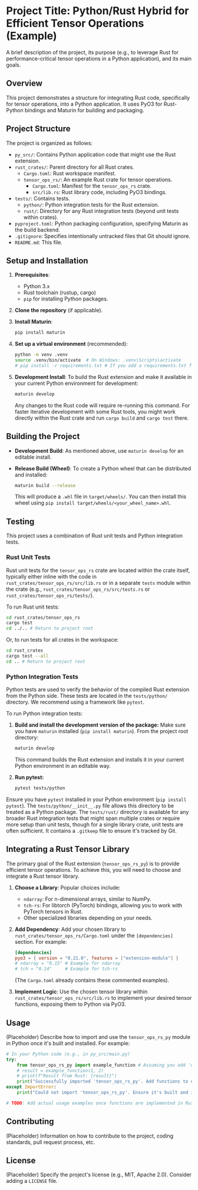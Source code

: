 # Project Title: Python/Rust Hybrid for Efficient Tensor Operations (Example)

A brief description of the project, its purpose (e.g., to leverage Rust for performance-critical tensor operations in a Python application), and its main goals.

## Overview

This project demonstrates a structure for integrating Rust code, specifically for tensor operations, into a Python application. It uses PyO3 for Rust-Python bindings and Maturin for building and packaging.

## Project Structure

The project is organized as follows:

-   `py_src/`: Contains Python application code that might use the Rust extension.
-   `rust_crates/`: Parent directory for all Rust crates.
    -   `Cargo.toml`: Rust workspace manifest.
    -   `tensor_ops_rs/`: An example Rust crate for tensor operations.
        -   `Cargo.toml`: Manifest for the `tensor_ops_rs` crate.
        -   `src/lib.rs`: Rust library code, including PyO3 bindings.
-   `tests/`: Contains tests.
    -   `python/`: Python integration tests for the Rust extension.
    -   `rust/`: Directory for any Rust integration tests (beyond unit tests within crates).
-   `pyproject.toml`: Python packaging configuration, specifying Maturin as the build backend.
-   `.gitignore`: Specifies intentionally untracked files that Git should ignore.
-   `README.md`: This file.

## Setup and Installation

1.  **Prerequisites**:
    *   Python 3.x
    *   Rust toolchain (rustup, cargo)
    *   `pip` for installing Python packages.

2.  **Clone the repository** (if applicable).

3.  **Install Maturin**:
    ```bash
    pip install maturin
    ```

4.  **Set up a virtual environment** (recommended):
    ```bash
    python -m venv .venv
    source .venv/bin/activate  # On Windows: .venv\Scripts\activate
    # pip install -r requirements.txt # If you add a requirements.txt for Python deps
    ```

5.  **Development Install**:
    To build the Rust extension and make it available in your current Python environment for development:
    ```bash
    maturin develop
    ```
    Any changes to the Rust code will require re-running this command. For faster iterative development with some Rust tools, you might work directly within the Rust crate and run `cargo build` and `cargo test` there.

## Building the Project

-   **Development Build**:
    As mentioned above, use `maturin develop` for an editable install.

-   **Release Build (Wheel)**:
    To create a Python wheel that can be distributed and installed:
    ```bash
    maturin build --release
    ```
    This will produce a `.whl` file in `target/wheels/`. You can then install this wheel using `pip install target/wheels/<your_wheel_name>.whl`.

## Testing

This project uses a combination of Rust unit tests and Python integration tests.

### Rust Unit Tests

Rust unit tests for the `tensor_ops_rs` crate are located within the crate itself, typically either inline with the code in `rust_crates/tensor_ops_rs/src/lib.rs` or in a separate `tests` module within the crate (e.g., `rust_crates/tensor_ops_rs/src/tests.rs` or `rust_crates/tensor_ops_rs/tests/`).

To run Rust unit tests:
```bash
cd rust_crates/tensor_ops_rs
cargo test
cd ../.. # Return to project root
```
Or, to run tests for all crates in the workspace:
```bash
cd rust_crates
cargo test --all
cd .. # Return to project root
```

### Python Integration Tests

Python tests are used to verify the behavior of the compiled Rust extension from the Python side. These tests are located in the `tests/python/` directory. We recommend using a framework like `pytest`.

To run Python integration tests:

1.  **Build and install the development version of the package:**
    Make sure you have `maturin` installed (`pip install maturin`).
    From the project root directory:
    ```bash
    maturin develop
    ```
    This command builds the Rust extension and installs it in your current Python environment in an editable way.

2.  **Run pytest:**
    ```bash
    pytest tests/python
    ```

Ensure you have `pytest` installed in your Python environment (`pip install pytest`).
The `tests/python/__init__.py` file allows this directory to be treated as a Python package.
The `tests/rust/` directory is available for any broader Rust integration tests that might span multiple crates or require more setup than unit tests, though for a single library crate, unit tests are often sufficient. It contains a `.gitkeep` file to ensure it's tracked by Git.

## Integrating a Rust Tensor Library

The primary goal of the Rust extension (`tensor_ops_rs_py`) is to provide efficient tensor operations. To achieve this, you will need to choose and integrate a Rust tensor library.

1.  **Choose a Library**: Popular choices include:
    *   `ndarray`: For n-dimensional arrays, similar to NumPy.
    *   `tch-rs`: For libtorch (PyTorch) bindings, allowing you to work with PyTorch tensors in Rust.
    *   Other specialized libraries depending on your needs.

2.  **Add Dependency**: Add your chosen library to `rust_crates/tensor_ops_rs/Cargo.toml` under the `[dependencies]` section. For example:
    ```toml
    [dependencies]
    pyo3 = { version = "0.21.0", features = ["extension-module"] }
    # ndarray = "0.15" # Example for ndarray
    # tch = "0.14"     # Example for tch-rs
    ```
    (The `Cargo.toml` already contains these commented examples).

3.  **Implement Logic**: Use the chosen tensor library within `rust_crates/tensor_ops_rs/src/lib.rs` to implement your desired tensor functions, exposing them to Python via PyO3.

## Usage

(Placeholder)
Describe how to import and use the `tensor_ops_rs_py` module in Python once it's built and installed. For example:

```python
# In your Python code (e.g., in py_src/main.py)
try:
    from tensor_ops_rs_py import example_function # Assuming you add 'example_function'
    # result = example_function(1, 2)
    # print(f"Result from Rust: {result}")
    print("Successfully imported 'tensor_ops_rs_py'. Add functions to use it!")
except ImportError:
    print("Could not import 'tensor_ops_rs_py'. Ensure it's built and installed.")

# TODO: Add actual usage examples once functions are implemented in Rust.
```

## Contributing

(Placeholder)
Information on how to contribute to the project, coding standards, pull request process, etc.

## License

(Placeholder)
Specify the project's license (e.g., MIT, Apache 2.0). Consider adding a `LICENSE` file.
